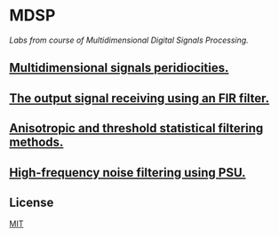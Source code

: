 # MDSP

*Labs from course of  Multidimensional Digital Signals Processing.*

## [Multidimensional signals peridiocities.](multidim-signals-periodicity//README.md)

## [The output signal receiving using an FIR filter.](out-signal-receive/README.md)

## [Anisotropic and threshold statistical filtering methods.](statistical-filtering-methods/README.md)

## [High-frequency noise filtering using PSU.](PSU_noise_filter/README.md)

## License

[MIT](https://github.com/dleliuhin/MDSP/blob/master/LICENSE)
